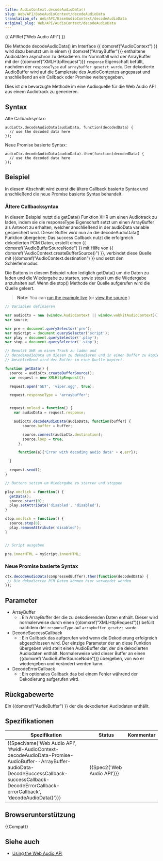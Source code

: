 ```yaml
---
title: AudioContext.decodeAudioData()
slug: Web/API/BaseAudioContext/decodeAudioData
translation_of: Web/API/BaseAudioContext/decodeAudioData
original_slug: Web/API/AudioContext/decodeAudioData
---
```

{{ APIRef("Web Audio API") }}

Die Methode decodeAudioData() im Interface {{ domxref("AudioContext") }} wird dazu benutzt um in einem {{ domxref("ArrayBuffer")}} enthaltene Audiodaten asynchron zu dekodieren. Im Normalfall wird der ArrayBuffer mit der {{domxref("XMLHttpRequest")}} `response` Eigenschaft befüllt, nachdem der `responseType` auf `arraybuffer gesetzt wurde`. Der dekodierte AudioBuffer wird auf die Samplerate des AudioContextes angepasst und anschließend an ein Callback oder Promise weitergegeben.

Dies ist die bevorzugte Methode im eine Audioquelle für die Web Audio API aus einem Audiotrack zu generieren.

## Syntax

Alte Callbacksyntax:

    audioCtx.decodeAudioData(audioData, function(decodedData) {
      // use the dec​oded data here
    });

Neue Promise basierte Syntax:

    audioCtx.decodeAudioData(audioData).then(function(decodedData) {
      // use the decoded data here
    });

## Beispiel

In diesem Abschnitt wird zuerst die ältere Callback basierte Syntax und anschließend die neue Promise basierte Syntax behandelt.

### Ältere Callbacksyntax

In diesem Beispiel nutzt die getData() Funktion XHR um einen Audiotrack zu laden, indem sie die responseType Eigenschaft setzt um einen ArrayBuffer als Antwort zu erhalten, welcher anschließend in der audioData variable gespeichert wird. Dieser Buffer wird nun an die decodeAudioData() Funktion übergeben; Das success Callback nutzt die erfolgreich dekodierten PCM Daten, erstellt einen {{ domxref("AudioBufferSourceNode") }} mit Hilfe von {{ domxref("AudioContext.createBufferSource()") }}, verbindet diese Quelle mit {{domxref("AudioContext.destination") }} und setzt den Schleifenmodus.

Die Buttons in diesem Beispiel rufen lediglich getData() um die Daten zu laden und die Wiedergabe zu starten, sowie stop() um die Wiedergabe anzuhalten auf. Wenn die stop() Methode der Quelle aufgerufen wird die Quelle geleert.

> **Note:** You can [run the example live](http://mdn.github.io/decode-audio-data/) (or [view the source](https://github.com/mdn/decode-audio-data).)

```js
// Variablen definieren

var audioCtx = new (window.AudioContext || window.webkitAudioContext)();
var source;

var pre = document.querySelector('pre');
var myScript = document.querySelector('script');
var play = document.querySelector('.play');
var stop = document.querySelector('.stop');

// Benutzt XHR um einen Track zu laden und
// decodeAudioData um diesen zu dekodieren und in einen Buffer zu kopieren.
// Anschließend wird der Buffer in eine Quelle kopiert.

function getData() {
  source = audioCtx.createBufferSource();
  var request = new XMLHttpRequest();

  request.open('GET', 'viper.ogg', true);

  request.responseType = 'arraybuffer';


  request.onload = function() {
    var audioData = request.response;

    audioCtx.decodeAudioData(audioData, function(buffer) {
        source.buffer = buffer;

        source.connect(audioCtx.destination);
        source.loop = true;
      },

      function(e){"Error with decoding audio data" + e.err});

  }

  request.send();
}

// Buttons setzen um Wiedergabe zu starten und stoppen

play.onclick = function() {
  getData();
  source.start(0);
  play.setAttribute('disabled', 'disabled');
}

stop.onclick = function() {
  source.stop(0);
  play.removeAttribute('disabled');
}


// Script ausgeben

pre.innerHTML = myScript.innerHTML;
```

### Neue Promise basierte Syntax

```js
ctx.decodeAudioData(compressedBuffer).then(function(decodedData) {
 // Die dekodierten PCM Daten können hier verwendet werden
});
```

## Parameter

- ArrayBuffer
  - : Ein ArrayBuffer der die zu dekodierenden Daten enthält. Dieser wird normalerweise durch einen {{domxref("XMLHttpRequest")}} befüllt nachdem der `responseType` auf `arraybuffer gesetzt wurde`.
- DecodeSuccessCallback
  - : Ein Callback das aufgerufen wird wenn die Dekodierung erfolgreich abgeschlossen wird. Der einzige Parameter der an diese Funktion übergeben wird stellt einen AudioBuffer dar, der die dekodierten Audiodaten enthält. Normalerweise wird dieser Buffer an einen {{domxref("AudioBufferSourceNode")}} übergeben, von wo er wiedergeben und verändert werden kann.
- DecodeErrorCallback
  - : Ein optionales Callback das bei einem Fehler während der Dekodierung aufgerufen wird.

## Rückgabewerte

Ein {{domxref("AudioBuffer") }} der die dekodierten Audiodaten enthällt.

## Spezifikationen

| Spezifikation                                                                                                                                                                                                                                                                    | Status                               | Kommentar |
| -------------------------------------------------------------------------------------------------------------------------------------------------------------------------------------------------------------------------------------------------------------------------------- | ------------------------------------ | --------- |
| {{SpecName('Web Audio API', '#widl-AudioContext-decodeAudioData-Promise-AudioBuffer--ArrayBuffer-audioData-DecodeSuccessCallback-successCallback-DecodeErrorCallback-errorCallback', 'decodeAudioData()')}} | {{Spec2('Web Audio API')}} |           |

## Browserunterstützung

{{Compat}}

## Siehe auch

- [Using the Web Audio API](/de/docs/Web_Audio_API/Using_Web_Audio_API)
